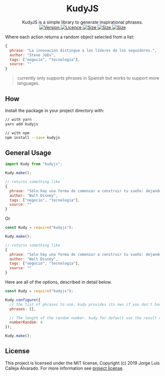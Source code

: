 <div align="center"><h1>KudyJS</h1></div>
<div align="center">KudyJS is a simple library to generate inspirational phrases.</div>

<div align="center">
  <!-- Version -->
  <a href="https://www.npmjs.com/package/kudyjs">
    <img src="https://img.shields.io/npm/v/kudyjs?style=flat-square" alt="Version" />
  </a>
 
  <!-- Licence -->
  <a href="https://www.npmjs.com/package/kudyjs">
    <img src="https://img.shields.io/github/license/wootsbot/kudy?style=flat-square" alt="Licence" />
  </a>

  <!-- Size -->
  <a href="https://github.com/wootsbot/kudy">
    <img src="https://img.shields.io/github/repo-size/wootsbot/kudy?style=flat-square" alt="Size" />
  </a>
  
  <a href="https://bundlephobia.com/result?p=kudyjs">
    <img src="https://img.shields.io/bundlephobia/minzip/kudyjs?color=%2365A1F8&style=flat-square" alt="Size" />
  </a>
  
  <a href="https://bundlephobia.com/result?p=kudyjs">
    <img src="https://img.shields.io/bundlephobia/min/kudyjs?color=%2365C3F8&style=flat-square" alt="Size" />
  </a>
</div>

Where each action returns a random object selected from a list:

```js
{
  phrase: "La innovación distingue a los líderes de los seguidores.",
  author: "Steve Jobs",
  tags: ["negocio", "tecnología"],
  source: ""
}
```

> currently only supports phrases in Spanish but works to support more languages.

## How

Install the package in your project directory with:

```sh
// with yarn
yarn add kudyjs

// with npm
npm install --save kudyjs
```

## General Usage

```jsx
import Kudy from "kudyjs";

Kudy.make();

// returns something like
{
  phrase: "Sólo hay una forma de comenzar a construir tu sueño: dejando de hablar y comenzando a hacer.",
  author: "Walt Disney",
  tags: ["negocio", "tecnología"],
  source: ""
}
```

Or

```js
const Kudy = require("kudyjs");

Kudy.make();

// returns something like
{
  phrase: "Sólo hay una forma de comenzar a construir tu sueño: dejando de hablar y comenzando a hacer.",
  author: "Walt Disney",
  tags: ["negocio", "tecnología"],
  source: ""
}
```

Here are all of the options, described in detail below.

```js
const Kudy = require("kudyjs");

Kudy.configure({
  // the list of phrases to use. kudy provides its own if you don't have one!
  phrases: [],

  // The length of the random number. kudy for default use the result of phrases.length!
  numberRandom: 4
});

Kudy.make();
```

## License

This project is licensed under the MIT license, Copyright (c) 2019 Jorge Luis Calleja Alvarado. For more information see [project license](./LICENSE).
